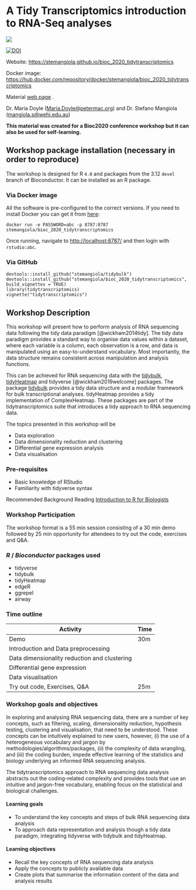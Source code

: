 # A Tidy Transcriptomics introduction to RNA-Seq analyses

![](https://github.com/stemangiola/bioc_2020_tidytranscriptomics/workflows/.github/workflows/basic_checks.yaml/badge.svg) 

[![DOI](https://zenodo.org/badge/DOI/10.5281/zenodo.3929366.svg)](https://doi.org/10.5281/zenodo.3929366)



Website: https://stemangiola.github.io/bioc_2020_tidytranscriptomics

Docker image: https://hub.docker.com/repository/docker/stemangiola/bioc_2020_tidytranscriptomics

Material [web page](https://stemangiola.github.io/bioc_2020_tidytranscriptomics/articles/tidytranscriptomics.html) .

Dr. Maria Doyle (Maria.Doyle@petermac.org) and Dr. Stefano Mangiola (mangiola.s@wehi.edu.au)

**This material was created for a Bioc2020 conference workshop but it can also be used for self-learning.**


## Workshop package installation (necessary in order to reproduce)

The workshop is designed for R `4.0` and packages from the 3.12 `devel` branch of Bioconductor. It can be installed as an R package. 

### Via Docker image

All the software is pre-configured to the correct versions. If you need to install Docker you can get it from [here](https://docs.docker.com/get-docker/):

```
docker run -e PASSWORD=abc -p 8787:8787 stemangiola/bioc_2020_tidytranscriptomics
```

Once running, navigate to <http://localhost:8787/> and then login with
`rstudio:abc`.

### Via GitHub
```
devtools::install_github("stemangiola/tidybulk")
devtools::install_github("stemangiola/bioc_2020_tidytranscriptomics", build_vignettes = TRUE)
library(tidytranscriptomics)
vignette("tidytranscriptomics")
```

## Workshop Description

This workshop will present how to perform analysis of RNA sequencing data following the tidy data paradigm [@wickham2014tidy]. The tidy data paradigm provides a standard way to organise data values within a dataset, where each variable is a column, each observation is a row, and data is manipulated using an easy-to-understand vocabulary. Most importantly, the data structure remains consistent across manipulation and analysis functions. 

This can be achieved for RNA sequencing data with the [tidybulk](github.com/stemangiola/tidybulk), [tidyHeatmap](github.com/stemangiola/tidyHeatmap) and tidyverse [@wickham2019welcome] packages. The package [tidybulk](github.com/stemangiola/tidybulk) provides a tidy data structure and a modular framework for bulk transcriptional analyses. tidyHeatmap provides a tidy implementation of ComplexHeatmap. These packages are part of the tidytranscriptomics suite that introduces a tidy approach to RNA sequencing data.

The topics presented in this workshop will be

- Data exploration
- Data dimensionality reduction and clustering
- Differential gene expression analysis 
- Data visualisation

### Pre-requisites

* Basic knowledge of RStudio
* Familiarity with tidyverse syntax

Recommended Background Reading 
[Introduction to R for Biologists](https://melbournebioinformatics.github.io/r-intro-biologists/intro_r_biologists.html)

### Workshop Participation

The workshop format is a 55 min session consisting of a 30 min demo followed by 25 min opportunity for attendees to try out the code, exercises and Q&A.

### _R_ / _Bioconductor_ packages used

* tidyverse
* tidybulk
* tidyHeatmap
* edgeR
* ggrepel
* airway

### Time outline

| Activity                                         | Time |
|--------------------------------------------------|------|
| Demo                                             | 30m  |
|     Introduction and Data preprocessing          |      |
|     Data dimensionality reduction and clustering |      |
|     Differential gene expression                 |      |
|     Data visualisation                           |      |
| Try out code, Exercises, Q&A                     | 25m  |

### Workshop goals and objectives

In exploring and analysing RNA sequencing data, there are a number of key concepts, such as filtering, scaling, dimensionality reduction, hypothesis testing, clustering and visualisation, that need to be understood. These concepts can be intuitively explained to new users, however, (i) the use of a heterogeneous vocabulary and jargon by methodologies/algorithms/packages, (ii) the complexity of data wrangling, and (iii) the coding burden, impede effective learning of the statistics and biology underlying an informed RNA sequencing analysis. 

The tidytranscriptomics approach to RNA sequencing data analysis abstracts out the coding-related complexity and provides tools that use an intuitive and jargon-free vocabulary, enabling focus on the statistical and biological challenges.

#### Learning goals

* To understand the key concepts and steps of bulk RNA sequencing data analysis
* To approach data representation and analysis though a tidy data paradigm, integrating tidyverse with tidybulk and tidyHeatmap.

#### Learning objectives

* Recall the key concepts of RNA sequencing data analysis
* Apply the concepts to publicly available data
* Create plots that summarise the information content of the data and analysis results
